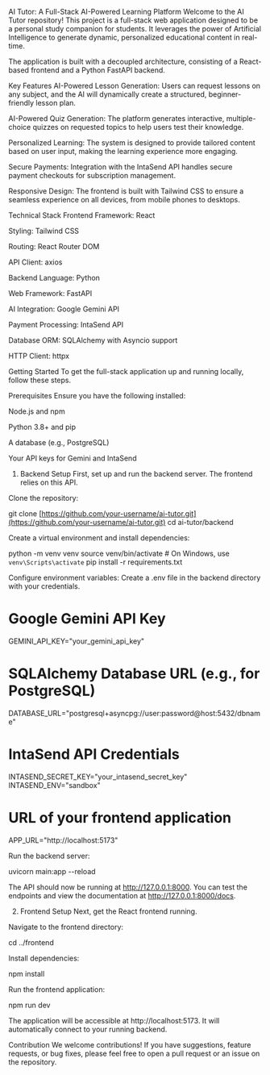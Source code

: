 AI Tutor: A Full-Stack AI-Powered Learning Platform
Welcome to the AI Tutor repository! This project is a full-stack web application designed to be a personal study companion for students. It leverages the power of Artificial Intelligence to generate dynamic, personalized educational content in real-time.

The application is built with a decoupled architecture, consisting of a React-based frontend and a Python FastAPI backend.

Key Features
AI-Powered Lesson Generation: Users can request lessons on any subject, and the AI will dynamically create a structured, beginner-friendly lesson plan.

AI-Powered Quiz Generation: The platform generates interactive, multiple-choice quizzes on requested topics to help users test their knowledge.

Personalized Learning: The system is designed to provide tailored content based on user input, making the learning experience more engaging.

Secure Payments: Integration with the IntaSend API handles secure payment checkouts for subscription management.

Responsive Design: The frontend is built with Tailwind CSS to ensure a seamless experience on all devices, from mobile phones to desktops.

Technical Stack
Frontend
Framework: React

Styling: Tailwind CSS

Routing: React Router DOM

API Client: axios

Backend
Language: Python

Web Framework: FastAPI

AI Integration: Google Gemini API

Payment Processing: IntaSend API

Database ORM: SQLAlchemy with Asyncio support

HTTP Client: httpx

Getting Started
To get the full-stack application up and running locally, follow these steps.

Prerequisites
Ensure you have the following installed:

Node.js and npm

Python 3.8+ and pip

A database (e.g., PostgreSQL)

Your API keys for Gemini and IntaSend

1. Backend Setup
First, set up and run the backend server. The frontend relies on this API.

Clone the repository:

git clone [https://github.com/your-username/ai-tutor.git](https://github.com/your-username/ai-tutor.git)
cd ai-tutor/backend

Create a virtual environment and install dependencies:

python -m venv venv
source venv/bin/activate  # On Windows, use `venv\Scripts\activate`
pip install -r requirements.txt

Configure environment variables:
Create a .env file in the backend directory with your credentials.

# Google Gemini API Key
GEMINI_API_KEY="your_gemini_api_key"

# SQLAlchemy Database URL (e.g., for PostgreSQL)
DATABASE_URL="postgresql+asyncpg://user:password@host:5432/dbname"

# IntaSend API Credentials
INTASEND_SECRET_KEY="your_intasend_secret_key"
INTASEND_ENV="sandbox"

# URL of your frontend application
APP_URL="http://localhost:5173"

Run the backend server:

uvicorn main:app --reload

The API should now be running at http://127.0.0.1:8000. You can test the endpoints and view the documentation at http://127.0.0.1:8000/docs.

2. Frontend Setup
Next, get the React frontend running.

Navigate to the frontend directory:

cd ../frontend

Install dependencies:

npm install

Run the frontend application:

npm run dev

The application will be accessible at http://localhost:5173. It will automatically connect to your running backend.

Contribution
We welcome contributions! If you have suggestions, feature requests, or bug fixes, please feel free to open a pull request or an issue on the repository.
